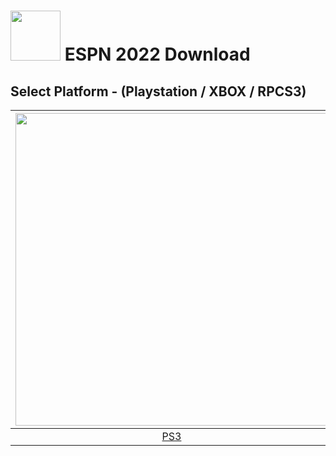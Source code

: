 # <img width="80" src="https://github.com/dylanhale/ScorebugMods/blob/main/assets/images/ESPN20-22.png"> ESPN 2022 Download

## Select Platform - (Playstation / XBOX / RPCS3)

| <img width="500" src="https://github.com/dylanhale/ScorebugMods/blob/main/assets/images/Playstation.png"> | <img width="500" src="https://github.com/dylanhale/ScorebugMods/blob/main/assets/images/Xbox.png"> | <img width="500" src="https://github.com/dylanhale/ScorebugMods/blob/main/assets/images/RPCS3.png"> |
| :---:|:---:|:---:|
| [PS3]() |  [XBOX](https://github.com/dylanhale/ScorebugMods/blob/main/Scorebugs/ESPN%202022/Xbox/index.md)| [RPCS3](https://github.com/dylanhale/ScorebugMods/blob/main/Scorebugs/ESPN%202022/RPCS3/index.md) |


